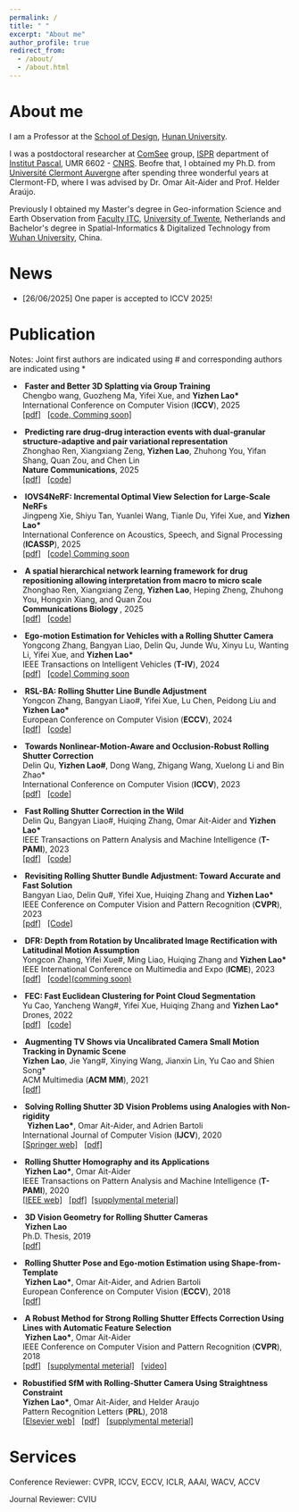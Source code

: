```yaml
---
permalink: /
title: " "
excerpt: "About me"
author_profile: true
redirect_from: 
  - /about/
  - /about.html
---
```


About me 
========
I am a Professor at the [School of Design](http://design.hnu.edu.cn/index.htm), [Hunan University](http://www-en.hnu.edu.cn/). 

I was a postdoctoral researcher at [ComSee](http://www.institutpascal.uca.fr/index.php/fr/comsee) group, [ISPR](https://ispr-ip.fr/) department of [Institut Pascal](http://www.institutpascal.uca.fr/index.php/fr/), UMR 6602 - [CNRS](https://www.cnrs.fr/).  Beofre that, I obtained my Ph.D. from [Université Clermont Auvergne](http://www.uca.fr/) after spending three wonderful years at Clermont-FD, where I was advised by Dr. Omar Ait-Aider and Prof. Helder Araújo. 

Previously I obtained my Master's degree in Geo-information Science and Earth Observation from [Faculty ITC](https://www.itc.nl/), [University of Twente](https://www.utwente.nl/en/), Netherlands and Bachelor's degree in Spatial-Informatics & Digitalized Technology from [Wuhan University](http://en.whu.edu.cn/), China.   

News 
========
- [26/06/2025] One paper is accepted to ICCV 2025! 


Publication 
========
Notes: Joint first authors are indicated using # and corresponding authors are indicated using *

-  <b>Faster and Better 3D Splatting via Group Training</b><br />
   Chengbo wang, Guozheng Ma, Yifei Xue, and <b>Yizhen Lao*</b> <br /> 
   International Conference on Computer Vision (<b>ICCV</b>), 2025 <br />
   [[pdf]](https://arxiv.org/pdf/2412.07608)  &nbsp;   [[code, Comming soon]](https://github.com/zhangtaxue/RSL-BA)

-  <b>Predicting rare drug-drug interaction events with dual-granular structure-adaptive and pair variational representation</b><br />
   Zhonghao Ren, Xiangxiang Zeng, <b>Yizhen Lao</b>, Zhuhong You, Yifan Shang, Quan Zou, and Chen Lin <br /> 
   <b>Nature Communications</b>, 2025 <br />
   [[pdf]](https://www.nature.com/articles/s41467-025-59431-9)  &nbsp; [[code]](https://github.com/MrPhil/RareDDIE) 

-  <b>IOVS4NeRF: Incremental Optimal View Selection for Large-Scale NeRFs</b><br />
   Jingpeng Xie, Shiyu Tan, Yuanlei Wang, Tianle Du, Yifei Xue, and <b>Yizhen Lao*</b> <br /> 
   International Conference on Acoustics, Speech, and Signal Processing (<b>ICASSP</b>), 2025 <br />
   [[pdf]](https://arxiv.org/pdf/2407.18611)  &nbsp;  [[code] Comming soon]()

-  <b>A spatial hierarchical network learning framework for drug repositioning allowing interpretation from macro to micro scale</b><br />
   Zhonghao Ren, Xiangxiang Zeng, <b>Yizhen Lao</b>, Heping Zheng, Zhuhong You, Hongxin Xiang, and Quan Zou <br /> 
   <b> Communications Biology </b>, 2025 <br />
   [[pdf]](https://www.nature.com/articles/s42003-024-07107-3)  &nbsp; [[code]](https://github.com/MrPhil/SpHN-VDA)

-  <b>Ego-motion Estimation for Vehicles with a Rolling Shutter Camera</b><br />
   Yongcong Zhang, Bangyan Liao, Delin Qu, Junde Wu, Xinyu Lu, Wanting Li, Yifei Xue, and <b>Yizhen Lao*</b> <br /> 
   IEEE Transactions on Intelligent Vehicles (<b>T-IV</b>), 2024 <br />
   [[pdf]](https://ieeexplore.ieee.org/abstract/document/10620617)  &nbsp;  [[code] Comming soon](https://github.com/DelinQu/rspy/)

-  <b>RSL-BA: Rolling Shutter Line Bundle Adjustment</b><br />
   Yongcon Zhang, Bangyan Liao#, Yifei Xue, Lu Chen, Peidong Liu and <b>Yizhen Lao*</b> <br /> 
   European Conference on Computer Vision (<b>ECCV</b>), 2024 <br />
   [[pdf]](https://arxiv.org/abs/2303.18125)  &nbsp;   [[code]](https://github.com/zhangtaxue/RSL-BA)

-  <b>Towards Nonlinear-Motion-Aware and Occlusion-Robust Rolling Shutter Correction</b><br />
   Delin Qu, <b>Yizhen Lao#</b>, Dong Wang, Zhigang Wang, Xuelong Li and Bin Zhao*<br /> 
   International Conference on Computer Vision (<b>ICCV</b>), 2023 <br />
   [[pdf]](https://arxiv.org/abs/2303.18125)  &nbsp;  [[code]](https://github.com/DelinQu/rspy/)

-  <b>Fast Rolling Shutter Correction in the Wild</b><br />
   Delin Qu, Bangyan Liao#, Huiqing Zhang, Omar Ait-Aider and <b>Yizhen Lao*</b> <br /> 
   IEEE Transactions on Pattern Analysis and Machine Intelligence  (<b>T-PAMI</b>), 2023 <br />
   [[pdf]](https://hal.science/hal-04280534/document)  &nbsp;  [[code]](https://github.com/DelinQu/rspy/)

-  <b>Revisiting Rolling Shutter Bundle Adjustment: Toward Accurate and Fast Solution</b><br />
   Bangyan Liao, Delin Qu#, Yifei Xue, Huiqing Zhang and <b>Yizhen Lao*</b> <br /> 
   IEEE Conference on Computer Vision and Pattern Recognition (<b>CVPR</b>), 2023  <br />
   [[pdf]](https://arxiv.org/abs/2209.08503)  &nbsp;  [[Code]](https://delinqu.github.io/NW-RSBA/)

-  <b>DFR: Depth from Rotation by Uncalibrated Image Rectification with Latitudinal Motion Assumption</b><br />
   Yongcon Zhang, Yifei Xue#, Ming Liao, Huiqing Zhang and <b>Yizhen Lao*</b> <br /> 
   IEEE International Conference on Multimedia and Expo (<b>ICME</b>), 2023  <br />
   [[pdf]](https://arxiv.org/pdf/2307.05129.pdf)  &nbsp;  [[code](comming soon)](https://yizhenlao.github.io/)

-  <b>FEC: Fast Euclidean Clustering for Point Cloud Segmentation</b><br />
   Yu Cao, Yancheng Wang#, Yifei Xue, Huiqing Zhang and <b>Yizhen Lao*</b> <br /> 
   Drones, 2022 <br />
   [[pdf]](https://www.mdpi.com/2504-446X/6/11/325/pdf?version=1666876162)  &nbsp;  [[code]](https://github.com/YizhenLAO/FEC)

-  <b>Augmenting TV Shows via Uncalibrated Camera Small Motion Tracking in Dynamic Scene</b><br />
   <b>Yizhen Lao</b>, Jie Yang#, Xinying Wang, Jianxin Lin, Yu Cao and Shien Song* <br /> 
  ACM Multimedia  (<b>ACM MM</b>), 2021 <br />
  [[pdf]](/files/mfp2005.pdf) 

-  <b>Solving Rolling Shutter 3D Vision Problems using Analogies with Non-rigidity</b><br />
   <b>Yizhen Lao*</b>, Omar Ait-Aider, and Adrien Bartoli <br /> 
  International Journal of Computer Vision  (<b>IJCV</b>), 2020 <br />
  [[Springer web]](https://link.springer.com/article/10.1007/s11263-020-01368-1)  &nbsp;  [[pdf]](/files/Lao_et_al-2020-International_Journal_of_Computer_Vision.pdf)

-  <b>Rolling Shutter Homography and its Applications</b><br />
  <b>Yizhen Lao*</b>, Omar Ait-Aider  <br /> 
  IEEE Transactions on Pattern Analysis and Machine Intelligence  (<b>T-PAMI</b>), 2020 <br />
  [[IEEE web]](https://ieeexplore.ieee.org/xpl/tocresult.jsp?isnumber=4359286)  &nbsp;  [[pdf]](/files/RSHomo_PAMI2020.pdf)&nbsp;  [[supplymental meterial]](/files/RS_homo_PAMI2020_supp_material.pdf)


-  <b>3D Vision Geometry for Rolling Shutter Cameras</b><br />
  <b>Yizhen Lao</b><br />
  Ph.D. Thesis, 2019 <br />
  [[pdf]](https://tel.archives-ouvertes.fr/tel-02276486/document) 

-  <b>Rolling Shutter Pose and Ego-motion Estimation using Shape-from-Template</b><br />
  <b>Yizhen Lao*</b>, Omar Ait-Aider, and Adrien Bartoli <br />
  European Conference on Computer Vision (<b>ECCV</b>), 2018 <br />
  [[pdf]](/files/2193.pdf)  

-  <b>A Robust Method for Strong Rolling Shutter Effects Correction Using Lines with Automatic Feature Selection</b><br />
  <b>Yizhen Lao*</b>, Omar Ait-Aider  <br /> 
  IEEE Conference on Computer Vision and Pattern Recognition (<b>CVPR</b>), 2018 <br />
  [[pdf]](/files/3871_final.pdf)  &nbsp; [[supplymental meterial]](/files/3871_supp_final.pdf)  &nbsp; [[video]](https://youtu.be/aNnlblYHqB8)
  
- <b>Robustified SfM with Rolling-Shutter Camera Using Straightness Constraint</b>   <br />
  <b>Yizhen Lao*</b>, Omar Ait-Aider, and Helder Araujo  <br />
  Pattern Recognition Letters (<b>PRL</b>), 2018 <br />
  [[Elsevier web]](https://www.sciencedirect.com/science/article/pii/S0167865518301247)  &nbsp; [[pdf]]()  &nbsp; [[supplymental meterial]]()
  
  
Services  
========
Conference Reviewer:  CVPR, ICCV, ECCV, ICLR, AAAI, WACV, ACCV

Journal Reviewer: CVIU
  



